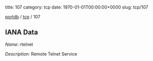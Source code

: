 title: 107
category: tcp
date: 1970-01-01T00:00:00+0000
slug: tcp/107

[portdb](/) / [tcp](/category/tcp.html) / 107


## IANA Data

_Name:_ rtelnet

_Description:_ Remote Telnet Service

